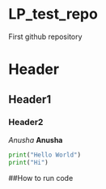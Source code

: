 # LP_test_repo
First github repository
# Header

## Header1
### Header2
*Anusha*
**Anusha**

```python
print("Hello World")
print("Hi")
```

##How to run code
